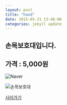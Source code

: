 ```yaml
---
layout: post
title: "hand"
date: 2015-05-31 13:46:00
categories: jekyll update
---
```


손목보호대입니다.
--------------------

## 가격 : 5,000원

![Naver](http://img.naver.net/static/www/u/2013/0731/nmms_224940510.gif)

![손목보호대](http://kr.flagbox.net/flags/01_flat_res/flat-res-40x30/cn.png)

[사러가기](http://www.badmintonmarket.co.kr/front/productdetail.php?productcode=052002001003000001)
